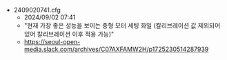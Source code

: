 - 2409020741.cfg
  - 2024/09/02 07:41
  - "현재 가장 좋은 성능을 보이는 중형 모터 세팅 화일 (칼리브레이션 값 제외되어 있어 칼리브레이션 이후 적용 가능)"
  - https://seoul-open-media.slack.com/archives/C07AXFAMW2H/p1725230514287939